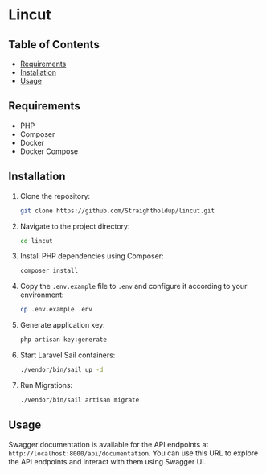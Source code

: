 # Lincut

## Table of Contents

- [Requirements](#requirements)
- [Installation](#installation)
- [Usage](#usage)

## Requirements

- PHP
- Composer
- Docker
- Docker Compose

## Installation

1. Clone the repository:

    ```bash
    git clone https://github.com/Straightholdup/lincut.git
    ```

2. Navigate to the project directory:

    ```bash
    cd lincut
    ```

3. Install PHP dependencies using Composer:

    ```bash
    composer install
    ```

4. Copy the `.env.example` file to `.env` and configure it according to your environment:

    ```bash
    cp .env.example .env
    ```

5. Generate application key:

    ```bash
    php artisan key:generate
    ```

6. Start Laravel Sail containers:

    ```bash
    ./vendor/bin/sail up -d
    ```

7. Run Migrations:

    ```bash
    ./vendor/bin/sail artisan migrate
    ```

## Usage

Swagger documentation is available for the API endpoints at `http://localhost:8000/api/documentation`. You can use this
URL to explore the API endpoints and interact with them using Swagger UI.
